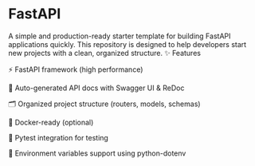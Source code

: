 # FastAPI
A simple and production-ready starter template for building FastAPI applications quickly. This repository is designed to help developers start new projects with a clean, organized structure.
✨ Features

⚡ FastAPI framework (high performance)

📄 Auto-generated API docs with Swagger UI & ReDoc

🗂️ Organized project structure (routers, models, schemas)

🐳 Docker-ready (optional)

🧪 Pytest integration for testing

🔐 Environment variables support using python-dotenv
